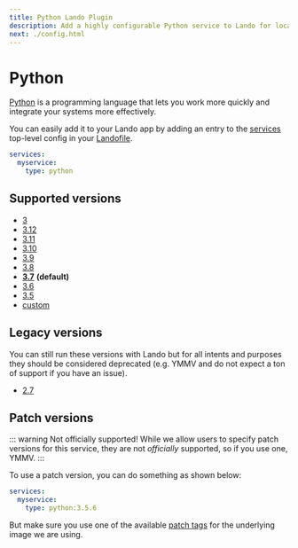 ```yaml
---
title: Python Lando Plugin
description: Add a highly configurable Python service to Lando for local development with all the power of Docker and Docker Compose.
next: ./config.html
---
```


# Python

[Python](https://www.python.org/) is a programming language that lets you work more quickly and integrate your systems more effectively.

You can easily add it to your Lando app by adding an entry to the [services](https://docs.lando.dev/core/v3/services/lando.html) top-level config in your [Landofile](https://docs.lando.dev/core/v3).


```yaml
services:
  myservice:
    type: python
```

## Supported versions

*   [3](https://hub.docker.com/_/python)
*   [3.12](https://hub.docker.com/_/python)
*   [3.11](https://hub.docker.com/_/python)
*   [3.10](https://hub.docker.com/_/python)
*   [3.9](https://hub.docker.com/_/python)
*   [3.8](https://hub.docker.com/_/python)
*   **[3.7](https://hub.docker.com/_/python)** **(default)**
*   [3.6](https://hub.docker.com/_/python)
*   [3.5](https://hub.docker.com/_/python)
*   [custom](https://docs.lando.dev/core/v3/services/lando.html#overrides)

## Legacy versions

You can still run these versions with Lando but for all intents and purposes they should be considered deprecated (e.g. YMMV and do not expect a ton of support if you have an issue).

*   [2.7](https://hub.docker.com/_/python)

## Patch versions

::: warning Not officially supported!
While we allow users to specify patch versions for this service, they are not *officially* supported, so if you use one, YMMV.
:::

To use a patch version, you can do something as shown below:

```yaml
services:
  myservice:
    type: python:3.5.6
```

But make sure you use one of the available [patch tags](https://hub.docker.com/_/python/tags) for the underlying image we are using.

